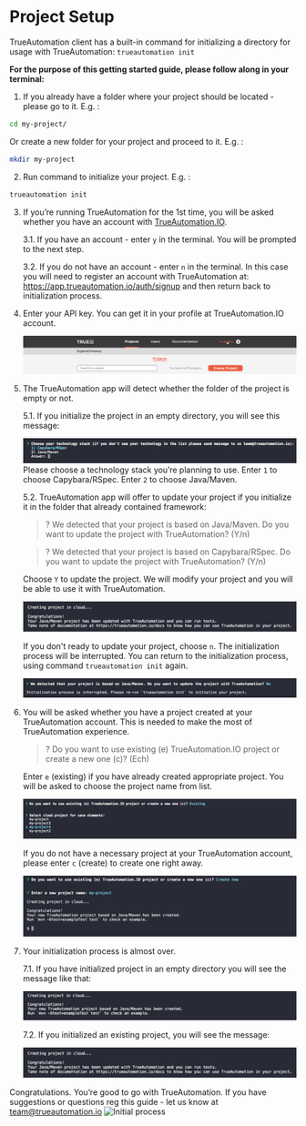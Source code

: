 # Project Setup

TrueAutomation client has a built-in command for initializing a directory for usage with TrueAutomation: `trueautomation init`

**For the purpose of this getting started guide, please follow along in your terminal:**

1. If you already have a folder where your project should be located - please go to it. E.g. :
```bash
cd my-project/
```
Or create a new folder for your project and proceed to it. E.g. :
```bash
mkdir my-project
```
2. Run command to initialize your project. E.g. :
```bash
trueautomation init
```
3. If you’re running TrueAutomation for the 1st time, you will be asked whether you have an account with [TrueAutomation.IO](https://trueautomation.io).

    3.1. If you have an account - enter `y` in the terminal. You will be prompted to the next step.

    3.2. If you do not have an account - enter `n` in the terminal. In this case you will need to register an account with TrueAutomation at: https://app.trueautomation.io/auth/signup and then return back to initialization process.

4. Enter your API key. You can get it in your profile at TrueAutomation.IO account.

    ![Technology stack](../_gif/api-500-sp.gif 'Technology stack')

5. The TrueAutomation app will detect whether the folder of the project is empty or not.

   5.1. If you initialize the project in an empty directory, you will see this message:

   ![Technology stack](../_images/technology.png 'Technology stack')
   Please choose a technology stack you’re planning to use.
   Enter `1` to choose Capybara/RSpec. Enter `2` to choose Java/Maven.

   5.2. TrueAutomation app will offer to update your project if you initialize it in the folder that already contained framework:
   > ? We detected that your project is based on Java/Maven. Do you want to update the project with TrueAutomation? (Y/n)

   > ? We detected that your project is based on Capybara/RSpec. Do you want to update the project with TrueAutomation? (Y/n)

   Choose `Y` to update the project. We will modify your project and you will be able to use it with TrueAutomation.

   ![Congratulations](../_images/congrat-update.png 'Congratulations')

   If you don't ready to update your project, choose `n`. The initialization process will be interrupted. You can return to the initialization process, using command `trueautomation init` again.

   ![Congratulations](../_images/interrupted.png 'Interrupted')

6. You will be asked whether you have a project created at your TrueAutomation account. This is needed to make the most of TrueAutomation experience.

   > ? Do you want to use existing (e) TrueAutomation.IO project or create a new one (c)? (Ech)

    Enter `e` (existing) if you have already created appropriate project. You will be asked to choose the project name from list.

    ![Existing project](../_images/use-existing-project.png 'Existing project')

    If you do not have a necessary project at your TrueAutomation account, please enter `c` (create) to create one right away.

    ![New project](../_images/use-new-project.png 'New project')

7. Your initialization process is almost over.

   7.1. If you have initialized project in an empty directory you will see the message like that:

     ![Java/Maven congratulations](../_images/java-congratulations.png 'Java/Maven congratulations')

   7.2. If you initialized an existing project, you will see the message:

     ![Congratulations](../_images/congrat-update.png 'Congratulations')

Congratulations. You’re good to go with TrueAutomation. If you have suggestions or questions reg this guide - let us know at [team@trueautomation.io](mailto:team@trueautomation.io)
![Initial process](../_gif/init-ta.gif 'Initial process')
